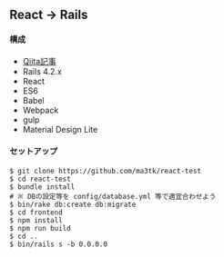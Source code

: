 ## React -> Rails
#### 構成
* [Qiita記事](http://qiita.com/mugiwaranonoma/items/6da6d142f16a734af868)
* Rails 4.2.x
* React
* ES6
* Babel
* Webpack
* gulp
* Material Design Lite

#### セットアップ
    $ git clone https://github.com/ma3tk/react-test
    $ cd react-test
    $ bundle install
    # ※ DBの設定等を config/database.yml 等で適宜合わせよう
    $ bin/rake db:create db:migrate
    $ cd frontend
    $ npm install
    $ npm run build
    $ cd ..
    $ bin/rails s -b 0.0.0.0

